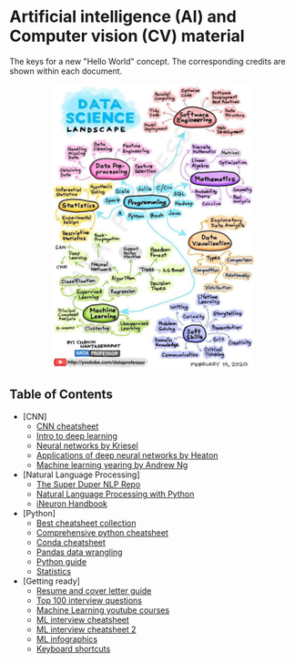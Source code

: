 # Artificial intelligence (AI) and Computer vision (CV) material
The keys for a new "Hello World" concept.
The corresponding credits are shown within each document.

<p align="center">
  <img width="70.3%" src="https://raw.githubusercontent.com/erikycd/AI_CV_material/main/Datascience%20landscape.jpg">
</p>

## Table of Contents

- [CNN]
    - [CNN cheatsheet](https://github.com/erikycd/AI_CV_material/blob/main/CNN/CNN%20cheetsheet.pdf)
    - [Intro to deep learning](https://github.com/erikycd/AI_CV_material/blob/main/CNN/Intro%20to%20deep%20learning.pdf)
    - [Neural networks by Kriesel](https://github.com/erikycd/AI_CV_material/blob/main/CNN/Neural%20Networks%20-%20David%20Kriesel.pdf)
    - [Applications of deep neural networks by Heaton](https://github.com/erikycd/AI_CV_material/blob/main/CNN/Applications%20of%20Deep%20Neural%20Networks%20-%20Jeff%20Heaton.pdf)
    - [Machine learning yearing by Andrew Ng](https://github.com/erikycd/AI_CV_material/blob/main/CNN/Machine%20Learning%20Yearing%20-%20Andrew%20NG.pdf)
- [Natural Language Processing]
    - [The Super Duper NLP Repo](https://github.com/erikycd/AI_CV_material/blob/main/NLP/The%20Super%20Duper%20NLP%20Repo.pdf)
    - [Natural Language Processing with Python](https://github.com/erikycd/AI_CV_material/blob/main/NLP/Natural%20Language%20Processing%20with%20Python.pdf)
    - [iNeuron Handbook](https://github.com/erikycd/AI_CV_material/blob/main/NLP/iNeuron%20handbook.pdf)
- [Python]
    - [Best cheatsheet collection](https://github.com/erikycd/AI_CV_material/blob/main/python/Cheatsheet%20collection.pdf)
    - [Comprehensive python cheatsheet](https://github.com/erikycd/AI_CV_material/blob/main/python/Comprehensive%20python%20cheatsheet.pdf)
    - [Conda cheatsheet](https://github.com/erikycd/AI_CV_material/blob/main/python/Conda-cheatsheet.pdf)
    - [Pandas data wrangling](https://github.com/erikycd/AI_CV_material/blob/main/python/Pandas%20data%20wrangling.pdf)
    - [Python guide](https://github.com/erikycd/AI_CV_material/blob/main/python/Python%20cheatsheet.pdf)
    - [Statistics](https://github.com/erikycd/AI_CV_material/blob/main/python/Statistics%20cheatsheet.pdf)
- [Getting ready]
    - [Resume and cover letter guide](https://github.com/erikycd/AI_CV_material/blob/main/Getting%20ready/Resume%20and%20cover%20letter%20guide.pdf)
    - [Top 100 interview questions](https://github.com/erikycd/AI_CV_material/blob/main/Getting%20ready/Top%20100%20python%20interview%20questions.pdf)
    - [Machine Learning youtube courses](https://github.com/erikycd/AI_CV_material/blob/main/Getting%20ready/Machine%20Learning%20youtube%20courses.pdf)
    - [ML interview cheatsheet](https://github.com/erikycd/AI_CV_material/blob/main/Getting%20ready/ML%20interview%20cheatsheet.pdf)
    - [ML interview cheatsheet 2](https://github.com/erikycd/AI_CV_material/blob/main/Getting%20ready/ML%20interview%20cheatsheet%202.pdf)
    - [ML infographics](https://github.com/erikycd/AI_CV_material/blob/main/Getting%20ready/ML%20infographics.pdf)
    - [Keyboard shortcuts](https://github.com/erikycd/AI_CV_material/blob/main/Getting%20ready/Keyboard%20shortcuts.pdf)
